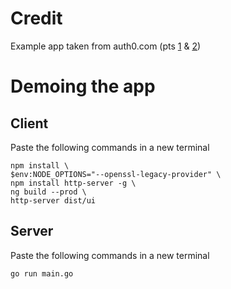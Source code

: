 # Credit

Example app taken from auth0.com \(pts [1](https://auth0.com/blog/developing-golang-and-angular-apps-part-1-backend-api/) & [2](https://auth0.com/blog/developing-golang-and-angular-apps-part-2-angular-front-end/)\)

# Demoing the app
## Client
Paste the following commands in a new terminal
```cd ui \
npm install \
$env:NODE_OPTIONS="--openssl-legacy-provider" \
npm install http-server -g \
ng build --prod \
http-server dist/ui
```
## Server
Paste the following commands in a new terminal
```cd .. \
go run main.go
```